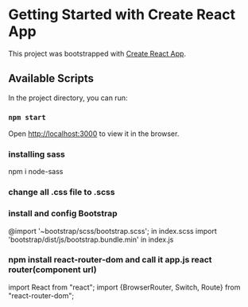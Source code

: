 
# Getting Started with Create React App

This project was bootstrapped with [Create React App](https://github.com/facebook/create-react-app).

## Available Scripts

In the project directory, you can run:

### `npm start`

Open [http://localhost:3000](http://localhost:3000) to view it in the browser.

### installing sass
   npm i node-sass
### change all .css file to .scss
### install and config Bootstrap
   @import '~bootstrap/scss/bootstrap.scss'; in  index.scss
   import 'bootstrap/dist/js/bootstrap.bundle.min' in index.js

### npm install react-router-dom  and call it app.js react router(component url)
import React from "react";
import {BrowserRouter, Switch, Route} from "react-router-dom";


